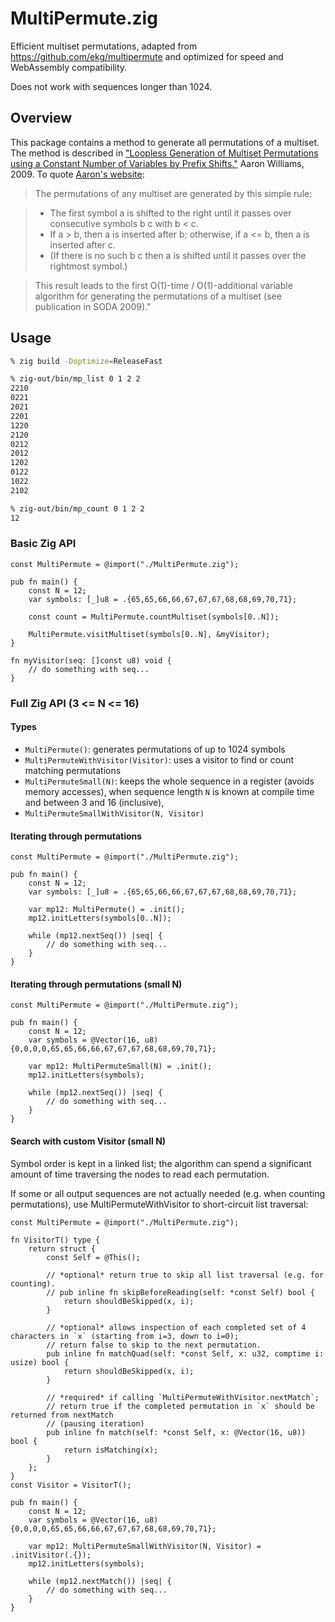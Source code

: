 # MultiPermute.zig

Efficient multiset permutations,
adapted from https://github.com/ekg/multipermute
and optimized for speed and WebAssembly compatibility.

Does not work with sequences longer than 1024.

## Overview

This package contains a method to generate all permutations of a multiset. The method is described in ["Loopless Generation of Multiset Permutations using a Constant Number of Variables by Prefix Shifts."](https://www.researchgate.net/publication/220779544_Loopless_Generation_of_Multiset_Permutations_using_a_Constant_Number_of_Variables_by_Prefix_Shifts) Aaron Williams, 2009. To quote [Aaron's website](http://webhome.cs.uvic.ca/~haron/):

> The permutations of any multiset are generated by this simple rule:

> - The first symbol a is shifted to the right until it passes over consecutive symbols b c with b < c. 
> - If a > b, then a is inserted after b; otherwise, if a <= b, then a is inserted after c. 
> - (If there is no such b c then a is shifted until it passes over the rightmost symbol.)

> This result leads to the first O(1)-time / O(1)-additional variable algorithm for generating the permutations of a multiset (see publication in SODA 2009)."

## Usage

``` bash
% zig build -Doptimize=ReleaseFast
```

```bash
% zig-out/bin/mp_list 0 1 2 2
2210
0221
2021
2201
1220
2120
0212
2012
1202
0122
1022
2102
```

```bash
% zig-out/bin/mp_count 0 1 2 2
12
```

### Basic Zig API

```zig
const MultiPermute = @import("./MultiPermute.zig");

pub fn main() {
    const N = 12;
    var symbols: [_]u8 = .{65,65,66,66,67,67,67,68,68,69,70,71};
    
    const count = MultiPermute.countMultiset(symbols[0..N]);
    
    MultiPermute.visitMultiset(symbols[0..N], &myVisitor);
}

fn myVisitor(seq: []const u8) void {
    // do something with seq...
}
```

### Full Zig API (3 <= N <= 16)

#### Types

- `MultiPermute()`: generates permutations of up to 1024 symbols
- `MultiPermuteWithVisitor(Visitor)`: uses a visitor to find or count matching permutations
- `MultiPermuteSmall(N)`: keeps the whole sequence in a register (avoids memory accesses), when sequence length `N` is known at compile time and between 3 and 16 (inclusive),
- `MultiPermuteSmallWithVisitor(N, Visitor)`

#### Iterating through permutations

```zig
const MultiPermute = @import("./MultiPermute.zig");

pub fn main() {
    const N = 12;
    var symbols: [_]u8 = .{65,65,66,66,67,67,67,68,68,69,70,71};

    var mp12: MultiPermute() = .init();
    mp12.initLetters(symbols[0..N]);

    while (mp12.nextSeq()) |seq| {
        // do something with seq...
    }
}
```

#### Iterating through permutations (small N)

```zig
const MultiPermute = @import("./MultiPermute.zig");

pub fn main() {
    const N = 12;
    var symbols = @Vector(16, u8){0,0,0,0,65,65,66,66,67,67,67,68,68,69,70,71};

    var mp12: MultiPermuteSmall(N) = .init();
    mp12.initLetters(symbols);

    while (mp12.nextSeq()) |seq| {
        // do something with seq...
    }
}
```

#### Search with custom Visitor (small N)

Symbol order is kept in a linked list; the algorithm can spend a significant amount of time traversing the nodes to read each permutation.

If some or all output sequences are not actually needed (e.g. when counting permutations), use MultiPermuteWithVisitor to short-circuit list traversal:

```zig
const MultiPermute = @import("./MultiPermute.zig");

fn VisitorT() type {
    return struct {
        const Self = @This();

        // *optional* return true to skip all list traversal (e.g. for counting).
        // pub inline fn skipBeforeReading(self: *const Self) bool {
            return shouldBeSkipped(x, i);
        }

        // *optional* allows inspection of each completed set of 4 characters in `x` (starting from i=3, down to i=0);
        // return false to skip to the next permutation.
        pub inline fn matchQuad(self: *const Self, x: u32, comptime i: usize) bool {
            return shouldBeSkipped(x, i);
        }

        // *required* if calling `MultiPermuteWithVisitor.nextMatch`;
        // return true if the completed permutation in `x` should be returned from nextMatch
        // (pausing iteration)
        pub inline fn match(self: *const Self, x: @Vector(16, u8)) bool {
            return isMatching(x);
        }
    };
}
const Visitor = VisitorT();

pub fn main() {
    const N = 12;
    var symbols = @Vector(16, u8){0,0,0,0,65,65,66,66,67,67,67,68,68,69,70,71};

    var mp12: MultiPermuteSmallWithVisitor(N, Visitor) = .initVisitor(.{});
    mp12.initLetters(symbols);

    while (mp12.nextMatch()) |seq| {
        // do something with seq...
    }
}
```
